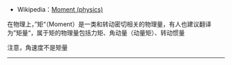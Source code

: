 + Wikipedia：[Moment (physics)](https://en.wikipedia.org/wiki/Moment_(physics))

在物理上，”矩“（Moment）是一类和转动密切相关的物理量，有人也建议翻译为”矩量“，属于矩的物理量包括力矩、角动量（动量矩）、转动惯量

注意，角速度不是矩量

---
##
